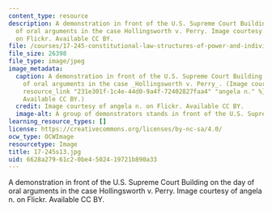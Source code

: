 ```yaml
---
content_type: resource
description: A demonstration in front of the U.S. Supreme Court Building on the day
  of oral arguments in the case Hollingsworth v. Perry. Image courtesy of angela n.
  on Flickr. Available CC BY.
file: /courses/17-245-constitutional-law-structures-of-power-and-individual-rights-spring-2013/6628a27961c20be4502419721b890a33_17-245s13.jpg
file_size: 26398
file_type: image/jpeg
image_metadata:
  caption: A demonstration in front of the U.S. Supreme Court Building on the day
    of oral arguments in the case _Hollingsworth v. Perry_. (Image courtesy of {{%
    resource_link "231e301f-1c4e-44d0-9a4f-72402827faa4" "angela n." %}} on Flickr.
    Available CC BY.)
  credit: Image courtesy of angela n. on Flickr. Available CC BY.
  image-alt: A group of demonstrators stands in front of the U.S. Supreme Court Building.
learning_resource_types: []
license: https://creativecommons.org/licenses/by-nc-sa/4.0/
ocw_type: OCWImage
resourcetype: Image
title: 17-245s13.jpg
uid: 6628a279-61c2-0be4-5024-19721b890a33
---
```

A demonstration in front of the U.S. Supreme Court Building on the day of oral arguments in the case Hollingsworth v. Perry. Image courtesy of angela n. on Flickr. Available CC BY.